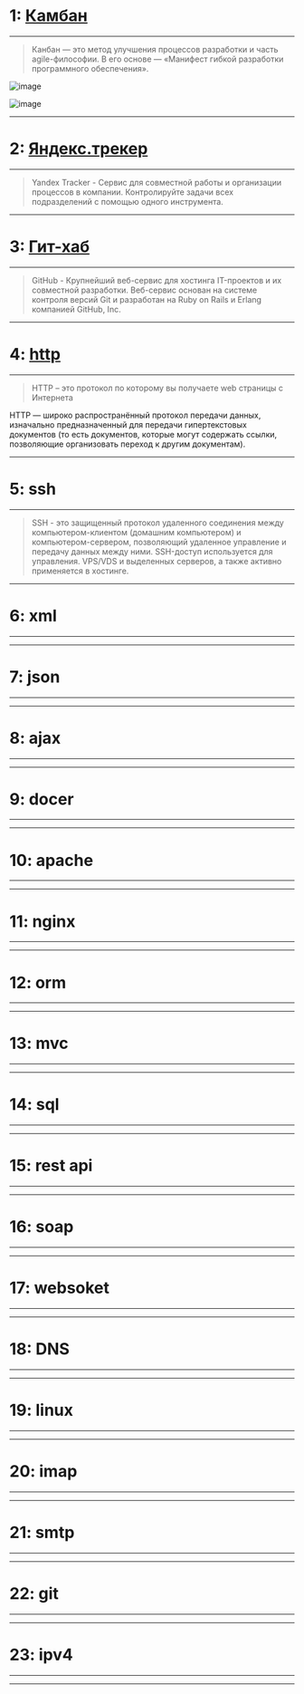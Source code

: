 


# 1: [Камбан](https://www.youtube.com/watch?v=c1Vl7geFjl0)

___________________________________________________________

> Канбан — это метод улучшения процессов разработки и часть agile-философии. В его основе ― «Манифест гибкой разработки программного обеспечения».

![image](https://user-images.githubusercontent.com/90931685/177269900-05805548-4a7b-41e2-965a-607dbcb153ee.png)

![image](https://user-images.githubusercontent.com/90931685/177270013-ffbc3c1b-b941-4712-bb33-5cb5b930d874.png)

___________________________________________________________

# 2: [Яндекс.трекер](https://www.youtube.com/watch?v=pIgmFmgju7w)

___________________________________________________________

> Yandex Tracker - Сервис для совместной работы и организации процессов в компании. Контролируйте задачи всех подразделений с помощью одного инструмента.
___________________________________________________________

# 3: [Гит-хаб](https://www.youtube.com/watch?v=y5wxl4pBI_A)

___________________________________________________________

> GitHub - Крупнейший веб-сервис для хостинга IT-проектов и их совместной разработки. Веб-сервис основан на системе контроля версий Git и разработан на Ruby 
> on Rails и Erlang компанией GitHub, Inc.
___________________________________________________________

# 4: [http](https://habr.com/ru/post/215117/)

___________________________________________________________

> HTTP – это протокол по которому вы получаете web страницы с Интернета

HTTP — широко распространённый протокол передачи данных, изначально предназначенный для передачи гипертекстовых документов (то есть документов, которые 
могут содержать ссылки, позволяющие организовать переход к другим документам).

___________________________________________________________

# 5: ssh

___________________________________________________________

> SSH - это защищенный протокол удаленного соединения между компьютером-клиентом (домашним компьютером) и компьютером-сервером, позволяющий удаленное управление и передачу данных между ними. SSH-доступ используется для управления. VPS/VDS и выделенных серверов, а также активно применяется в хостинге.

___________________________________________________________

# 6: xml

___________________________________________________________

> 
___________________________________________________________

# 7: json

___________________________________________________________

> 
___________________________________________________________

# 8: ajax

___________________________________________________________

> 
___________________________________________________________

# 9: docer

___________________________________________________________

> 
___________________________________________________________

# 10: apache

___________________________________________________________

> 
___________________________________________________________

# 11: nginx

___________________________________________________________

> 
___________________________________________________________

# 12: orm

___________________________________________________________

> 
___________________________________________________________

# 13: mvc

___________________________________________________________

> 
___________________________________________________________

# 14: sql

___________________________________________________________

> 
___________________________________________________________

# 15: rest api

___________________________________________________________

> 
___________________________________________________________

# 16: soap

___________________________________________________________

> 
___________________________________________________________

# 17: websoket

___________________________________________________________

> 
___________________________________________________________

# 18: DNS

___________________________________________________________

> 
___________________________________________________________

# 19: linux

___________________________________________________________

> 
___________________________________________________________

# 20: imap

___________________________________________________________

> 
___________________________________________________________

# 21: smtp

___________________________________________________________

> 
___________________________________________________________

# 22: git

___________________________________________________________

> 
___________________________________________________________

# 23: ipv4

___________________________________________________________

> 
___________________________________________________________

























